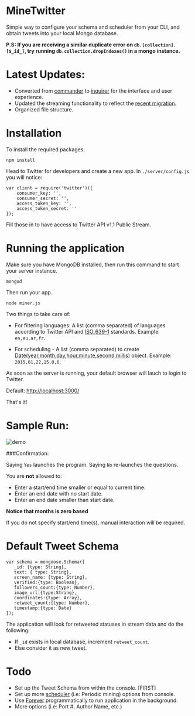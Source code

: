 MineTwitter
===========

Simple way to configure your schema and scheduler from your CLI, and obtain tweets into your local Mongo database.

**P.S: If you are receiving a similar duplicate error on `db.[collection].[$_id_]`, try running `db.collection.dropIndexes()` in a mongo instance.**

Latest Updates: 
===============

- Converted from [commander](https://github.com/mattpat/commander) to [inquirer](https://github.com/SBoudrias/Inquirer.js) for the interface and user experience.
- Updated the streaming functionality to reflect the [recent migration](https://github.com/desmondmorris/node-twitter#migrating-to-1x).
- Organized file structure.

Installation
============

To install the required packages:

`npm install`

Head to Twitter for developers and create a new app. In `./server/config.js` you will notice:

    var client = require('twitter')({
	    consumer_key: '',
        consumer_secret: '',
        access_token_key: '',
        access_token_secret: ''
    });

Fill those in to have access to Twitter API v1.1 Public Stream.

Running the application
=======================

Make sure you have MongoDB installed, then run this command to start your server instance.

`mongod`

Then run your app.

`node miner.js`

Two things to take care of:

- For filtering languages: A list (comma separated) of languages according to Twitter API and [ISO_639-1](http://en.wikipedia.org/wiki/List_of_ISO_639-1_codes) standards. Example: `en,eu,ar,fr`.

- For scheduling - A list  (comma separated) to create [Date(year,month,day,hour,minute,second,millis)](https://developer.mozilla.org/en-US/docs/Web/JavaScript/Reference/Global_Objects/Date#Example:_Two_digit_years_map_to_1900_-_1999) object. Example: `2015,01,22,15,0,0`.

As soon as the server is running, your default browser will lauch to login to Twitter.

Default: [http://localhost:3000/](http://localhost:3000/)

That's it!

Sample Run:
=========

![demo](http://oi57.tinypic.com/2dtqan9.jpg)


###Confirmation:

Saying `Yes` launches the program.
Saying `No` re-launches the questions.

You are **not** allowed to:

- Enter a start/end time smaller or equal to current time.
- Enter an end date with no start date.
- Enter an end date smaller than start date.

**Notice that months is zero based**

If you do not specify start/end time(s), manual interaction will be required. 

Default Tweet Schema
====================
    var schema = mongoose.Schema({
       _id: {type: String},
  	   text: { type: String},
  	   screen_name: {type: String},
   	   verified:{type: Boolean},
  	   followers_count:{type: Number},
  	   image_url:{type:String},
  	   coordinates:{type: Array},
  	   retweet_count:{type: Number},
  	   timestamp:{type: Date}
    });

The application will look for retweeted statuses in stream data and do the following:

- If `_id` exists in local database, increment `retweet_count`.
- Else consider it as new tweet.

Todo
====

- Set up the Tweet Schema from within the console. [FIRST]
- Set up more [scheduler](https://github.com/mattpat/node-schedule) (i.e: Periodic mining) options from console.
- Use [Forever](https://github.com/foreverjs/forever-monitor) programmatically to run application in the background.
- More options (i.e: Port #, Author Name, etc.)
